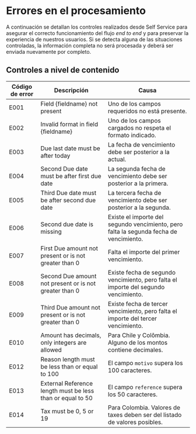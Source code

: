 # Errores en el procesamiento

A continuación se detallan los controles realizados desde Self Service para asegurar el correcto funcionamiento del flujo _end to end_ y para preservar la experiencia de nuestros usuarios. Si se detecta alguna de las situaciones controladas, la información completa no será procesada y deberá ser enviada nuevamente por completo.

## Controles a nivel de contenido

| Código de error | Descripción                                                                         | Causa                                                                                      |
|-----------------|-------------------------------------------------------------------------------------|--------------------------------------------------------------------------------------------|
| E001            | Field {fieldname} not present                                                       | Uno de los campos requeridos no está presente.                                              |
| E002            | Invalid format in field {fieldname}                                                 | Uno de los campos cargados no respeta el formato indicado.                                  |
| E003            | Due last date must be after today                                                   | La fecha de vencimiento debe ser posterior a la actual.                                     |
| E004            | Second Due date must be after first due date                                        | La segunda fecha de vencimiento debe ser posterior a la primera.                            |
| E005            | Third Due date must be after second due date                                        | La tercera fecha de vencimiento debe ser posterior a la segunda.                            |
| E006            | Second due date is missing                                                          | Existe el importe del segundo vencimiento, pero falta la segunda fecha de vencimiento.      |
| E007            | First Due amount not present or is not greater than 0                               | Falta el importe del primer vencimiento.                                                    |
| E008            | Second Due amount not present or is not greater than 0                              | Existe fecha de segundo vencimiento, pero falta el importe del segundo vencimiento.         |
| E009            | Third Due amount not present or is not greater than 0                               | Existe fecha de tercer vencimiento, pero falta el importe del tercer vencimiento.           |
| E010            | Amount has decimals, only integers are allowed                                      | Para Chile y Colômbia. Alguno de los montos contiene decimales.                                  |
| E012            | Reason length must be less than or equal to 100                                     | El campo `motivo` supera los 100 caracteres.                                                |
| E013            | External Reference length must be less than or equal to 50                          | El campo `reference` supera los 50 caracteres.                                             |
| E014            | Tax must be 0, 5 or 19                                                              | Para Colombia. Valores de taxes deben ser del listado de valores posibles.                  |